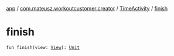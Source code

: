 [app](../../index.md) / [com.mateusz.workoutcustomer.creator](../index.md) / [TimeActivity](index.md) / [finish](./finish.md)

# finish

`fun finish(view: `[`View`](https://developer.android.com/reference/android/view/View.html)`): `[`Unit`](https://kotlinlang.org/api/latest/jvm/stdlib/kotlin/-unit/index.html)